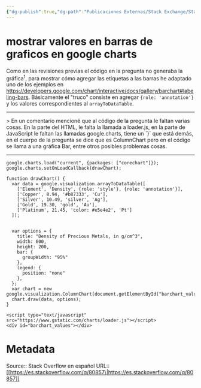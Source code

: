 ```yaml
---
{"dg-publish":true,"dg-path":"Publicaciones Externas/Stack Exchange/Stack Overflow en español/es.stackoverflow.com-80857.md","permalink":"/publicaciones-externas/stack-exchange/stack-overflow-en-espanol/es-stackoverflow-com-80857/","title":"mostrar valores en barras de graficos en google charts","hide":true,"noteIcon":"default","created":"2024-04-03T12:49:10.759-06:00","updated":"2024-04-05T16:43:51.340-06:00"}
---
```


# mostrar valores en barras de graficos en google charts

Como en las revisiones previas el código en la pregunta no generaba la gráfica<sup>1</sup>, para mostrar cómo agregar las etiquetas a las barras he adaptado uno de los ejemplos en https://developers.google.com/chart/interactive/docs/gallery/barchart#labeling-bars. Básicamente el "truco" consiste en agregar `{role: 'annotation'}` y los valores correspondientes al `arrayToDataTable`.
<hr>
> En un comentario mencioné que al código de la pregunta le faltan varias cosas. En la parte del HTML, le falta la llamada a loader.js, en la parte de JavaScript le faltan las llamadas google.charts, tiene un `}` que está demás, en el cuerpo de la pregunta  se dice que es ColumnChart pero en el código se llama a una gráfica Bar, entre otros posibles problemas cosas.

<hr>
<!-- begin snippet: js hide: false console: true babel: false -->

<!-- language: lang-js -->

    google.charts.load("current", {packages: ["corechart"]});
    google.charts.setOnLoadCallback(drawChart);

    function drawChart() {
      var data = google.visualization.arrayToDataTable([
        ['Element', 'Density', {role: 'style'}, {role: 'annotation'}],
        ['Copper', 8.94, '#b87333', 'Cu'],
        ['Silver', 10.49, 'silver', 'Ag'],
        ['Gold', 19.30, 'gold', 'Au'],
        ['Platinum', 21.45, 'color: #e5e4e2', 'Pt']
      ]);


      var options = {
        title: "Density of Precious Metals, in g/cm^3",
        width: 600,
        height: 200,
        bar: {
          groupWidth: "95%"
        },
        legend: {
          position: "none"
        },
      };
      var chart = new google.visualization.ColumnChart(document.getElementById("barchart_values"));
      chart.draw(data, options);
    }

<!-- language: lang-html -->

    <script type="text/javascript" src="https://www.gstatic.com/charts/loader.js"></script>
    <div id="barchart_values"></div>

<!-- end snippet -->



# Metadata
Source:: Stack Overflow en español
URL:: [[https://es.stackoverflow.com/q/80857\|https://es.stackoverflow.com/q/80857]]

